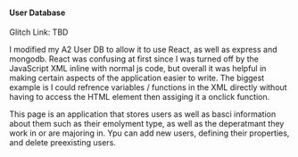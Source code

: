 #### User Database
Glitch Link: TBD

I modified my A2 User DB to allow it to use React, as well as express and mongodb. React was confusing at first since I was turned off by the JavaScript XML inline with normal js code, but overall it was helpful in making certain aspects of the application easier to write. The biggest example is I could refrence variables / functions in the XML directly without having to access the HTML element then assiging it a onclick function.

This page is an application that stores users as well as basci information about them such as their emolyment type, as well as the deperatmant they work in or are majoring in. Ypu can add new users, defining their properties, and delete preexisting users.